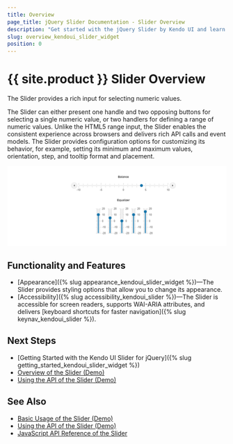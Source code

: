 ```yaml
---
title: Overview
page_title: jQuery Slider Documentation - Slider Overview
description: "Get started with the jQuery Slider by Kendo UI and learn how to create, initialize, and enable the widget."
slug: overview_kendoui_slider_widget
position: 0
---
```


# {{ site.product }} Slider Overview

The Slider provides a rich input for selecting numeric values.

The Slider can either present one handle and two opposing buttons for selecting a single numeric value, or two handlers for defining a range of numeric values. Unlike the HTML5 range input, the Slider enables the consistent experience across browsers and delivers rich API calls and event models. The Slider provides configuration options for customizing its behavior, for example, setting its minimum and maximum values, orientation, step, and tooltip format and placement.

![Kendo UI for jQuery Slider Overview](slider-overview.PNG)

## Functionality and Features

* [Appearance]({% slug appearance_kendoui_slider_widget %})&mdash;The Slider provides styling options that allow you to change its appearance.
* [Accessibility]({% slug accessibility_kendoui_slider %})&mdash;The Slider is accessible for screen readers, supports WAI-ARIA attributes, and delivers [keyboard shortcuts for faster navigation]({% slug keynav_kendoui_slider %}).

## Next Steps

* [Getting Started with the Kendo UI Slider for jQuery]({% slug getting_started_kendoui_slider_widget %})
* [Overview of the Slider (Demo)](https://demos.telerik.com/kendo-ui/slider/index)
* [Using the API of the Slider (Demo)](https://demos.telerik.com/kendo-ui/slider/api)

## See Also

* [Basic Usage of the Slider (Demo)](https://demos.telerik.com/kendo-ui/slider/index)
* [Using the API of the Slider (Demo)](https://demos.telerik.com/kendo-ui/slider/api)
* [JavaScript API Reference of the Slider](/api/javascript/ui/slider)
